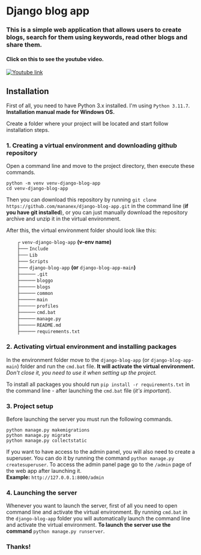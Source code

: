 # Django blog app
### This is a simple web application that allows users to create blogs, search for them using keywords, read other blogs and share them.

#### Click on this to see the youtube video.<br>
[![Youtube link](https://img.youtube.com/vi/L-RaJAM4Su4/0.jpg)](https://www.youtube.com/watch?v=L-RaJAM4Su4)

## Installation
First of all, you need to have Python 3.x installed. I'm using `Python 3.11.7`. **Installation manual made for Windows OS.**

Create a folder where your project will be located and start follow installation steps.

### 1. Creating a virtual environment and downloading github repository
Open a command line and move to the project directory, then execute these commands.

```
python -m venv venv-django-blog-app
cd venv-django-blog-app
```
Then you can download this repository by running `git clone https://github.com/mananex/django-blog-app.git` in the command line (**if you have git installed**), or you can just manually download the repository archive and unzip it in the virtual environment.

After this, the virtual environment folder should look like this:

&emsp;&emsp;┌ `venv-django-blog-app` **(v-env name)**<br>
&emsp;&emsp;├── `Include`<br>
&emsp;&emsp;├── `Lib`<br>
&emsp;&emsp;├── `Scripts`<br>
&emsp;&emsp;├── `django-blog-app` **(or** `django-blog-app-main`**)**<br>
&emsp;&emsp;├──── `.git`<br>
&emsp;&emsp;├──── `bloggo`<br>
&emsp;&emsp;├──── `blogs`<br>
&emsp;&emsp;├──── `common`<br>
&emsp;&emsp;├──── `main`<br>
&emsp;&emsp;├──── `profiles`<br>
&emsp;&emsp;├──── `cmd.bat`<br>
&emsp;&emsp;├──── `manage.py`<br>
&emsp;&emsp;├──── `README.md`<br>
&emsp;&emsp;├──── `requirements.txt`

### 2. Activating virtual environment and installing packages
In the environment folder move to the `django-blog-app` (or `django-blog-app-main`) folder and run the `cmd.bat` file. **It will activate the virtual environment.** *Don't close it, you need to use it when setting up the project.*

To install all packages you should run `pip install -r requirements.txt` in the command line - after launching the `cmd.bat` file (*it's important*).

### 3. Project setup
Before launching the server you must run the following commands.
```
python manage.py makemigrations
python manage.py migrate
python manage.py collectstatic
```

If you want to have access to the admin panel, you will also need to create a superuser. You can do it by running the command `python manage.py createsuperuser`. To access the admin panel page go to the `/admin` page of the web app after launching it.<br>
**Example:** `http://127.0.0.1:8000/admin`

### 4. Launching the server
Whenever you want to launch the server, first of all you need to open command line and activate the virtual environment. By running `cmd.bat` in the `django-blog-app` folder you will automatically launch the command line and activate the virtual environment.
**To launch the server use the command** `python manage.py runserver`.

### Thanks!
